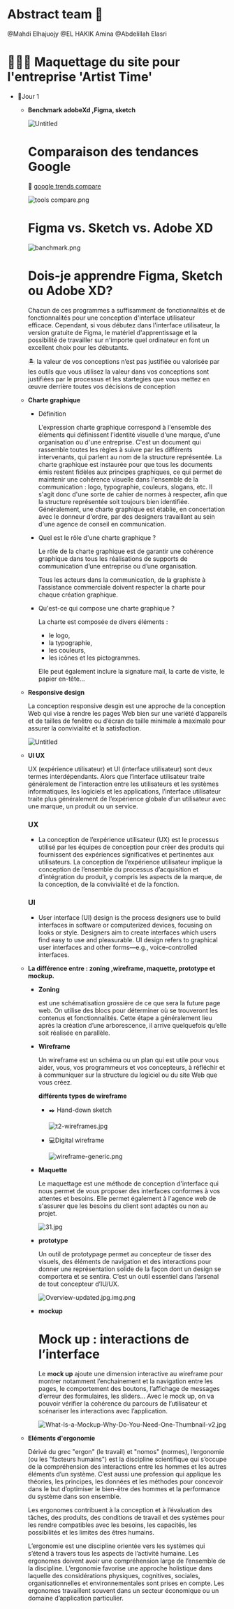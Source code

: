 # Abstract team 🎏

@Mahdi Elhajuojy @EL HAKIK Amina @Abdelillah Elasri

# 👩🏼‍🎨 ****Maquettage du site pour l'entreprise 'Artist Time'****

- 💬Jour 1
    - **Benchmark adobeXd ,Figma, sketch**
        
        
        ![Untitled](Abstract%20team%20%F0%9F%8E%8F%208eb4032a378948679c6047e197a7433a/Untitled.png)
        
        # Comparaison des tendances Google
        
        🔗 [google trends compare](https://trends.google.com/trends/explore?geo=MA&q=adobe%20xd,figma,sketch) 
        
        ![tools compare.png](Abstract%20team%20%F0%9F%8E%8F%208eb4032a378948679c6047e197a7433a/tools_compare.png)
        
        # ****Figma vs. Sketch vs. Adobe XD****
        
        ![banchmark.png](Abstract%20team%20%F0%9F%8E%8F%208eb4032a378948679c6047e197a7433a/banchmark.png)
        
        # ****Dois-je apprendre Figma, Sketch ou Adobe XD?****
        
        Chacun de ces programmes a suffisamment de fonctionnalités et de fonctionnalités pour une conception d'interface utilisateur efficace. Cependant, si vous débutez dans l'interface utilisateur, la version gratuite de Figma, le matériel d'apprentissage et la possibilité de travailler sur n'importe quel ordinateur en font un excellent choix pour les débutants.
        
        <aside>
        🏝️ la valeur de vos conceptions n’est pas justifiée ou valorisée par les outils que vous utilisez la valeur dans vos conceptions sont justifiées par le processus et les startegies que vous mettez en œuvre derrière toutes vos décisions de conception
        
        </aside>
        
    - **Charte graphique**
        - Définition
            
            L'expression charte graphique correspond à l'ensemble des éléments qui définissent l'identité visuelle d'une marque, d'une organisation ou d'une entreprise. C'est un document qui rassemble toutes les règles à suivre par les différents intervenants, qui parlent au nom de la structure représentée.
            La charte graphique est instaurée pour que tous les documents émis restent fidèles aux principes graphiques, ce qui permet de maintenir une cohérence visuelle dans l'ensemble de la communication : logo, typographie, couleurs, slogans, etc. Il s'agit donc d'une sorte de cahier de normes à respecter, afin que la structure représentée soit toujours bien identifiée. Généralement, une charte graphique est établie, en concertation avec le donneur d'ordre, par des designers travaillant au sein d'une agence de conseil en communication.
            
        - Quel est le rôle d'une charte graphique ?
            
            Le rôle de la charte graphique est de garantir une cohérence graphique dans tous les réalisations de supports de communication d’une entreprise ou d’une organisation.
            
            Tous les acteurs dans la communication, de la graphiste à l’assistance commerciale doivent respecter la charte pour chaque création graphique.
            
        - Qu'est-ce qui compose une charte graphique ?
            
            La charte est composée de divers éléments :
            
            - le logo,
            - la typographie,
            - les couleurs,
            - les icônes et les pictogrammes.
            
            Elle peut également inclure la signature mail, la carte de visite, le papier en-tête…
            
    - **Responsive design**
        
        La conception responsive desgin est une approche de la conception Web qui vise à rendre les pages Web bien sur une variété d’appareils et de tailles de fenêtre ou d’écran de taille minimale à maximale pour assurer la convivialité et la satisfaction.
        
        ![Untitled](Abstract%20team%20%F0%9F%8E%8F%208eb4032a378948679c6047e197a7433a/Untitled%201.png)
        
    - **UI UX**
        
        UX (expérience utilisateur) et UI (interface utilisateur) sont deux termes interdépendants. Alors que l’interface utilisateur traite généralement de l’interaction entre les utilisateurs et les systèmes informatiques, les logiciels et les applications, l’interface utilisateur traite plus généralement de l’expérience globale d’un utilisateur avec une marque, un produit ou un service.
        
        ### UX
        
        - La conception de l’expérience utilisateur (UX) est le processus utilisé par les équipes de conception pour créer des produits qui fournissent des expériences significatives et pertinentes aux utilisateurs. La conception de l’expérience utilisateur implique la conception de l’ensemble du processus d’acquisition et d’intégration du produit, y compris les aspects de la marque, de la conception, de la convivialité et de la fonction.
        
        ### UI
        
        - User interface (UI) design is the process designers use to build interfaces in software or computerized devices, focusing on looks or style. Designers aim to create interfaces which users find easy to use and pleasurable. UI design refers to graphical user interfaces and other forms—e.g., voice-controlled interfaces.
        
    - **La différence entre : zoning ,wireframe, maquette, prototype et mockup.**
        - **Zoning**
            
            est une schématisation grossière de ce que sera la future page web. On utilise des blocs pour déterminer où se trouveront les contenus et fonctionnalités. Cette étape a généralement lieu après la création d’une arborescence, il arrive quelquefois qu’elle soit réalisée en parallèle.
            
        - **Wireframe**
            
            Un wireframe est un schéma ou un plan qui est utile pour vous aider, vous, vos programmeurs et vos concepteurs, à réfléchir et à communiquer sur la structure du logiciel ou du site Web que vous créez.
            
            **différents types de wireframe**
            
            - ✒️ Hand-down sketch
                
                ![t2-wireframes.jpg](Abstract%20team%20%F0%9F%8E%8F%208eb4032a378948679c6047e197a7433a/t2-wireframes.jpg)
                
            - 💻Digital wireframe
                
                ![wireframe-generic.png](Abstract%20team%20%F0%9F%8E%8F%208eb4032a378948679c6047e197a7433a/wireframe-generic.png)
                
        - **Maquette**
            
            Le maquettage est une méthode de conception d'interface qui nous permet de vous proposer des interfaces conformes à vos attentes et besoins. Elle permet également à l'agence web de s'assurer que les besoins du client sont adaptés ou non au projet.
            
            ![31.jpg](Abstract%20team%20%F0%9F%8E%8F%208eb4032a378948679c6047e197a7433a/31.jpg)
            
        - **prototype**
            
            Un outil de prototypage permet au concepteur de tisser des visuels, des éléments de navigation et des interactions pour donner une représentation solide de la façon dont un design se comportera et se sentira. C’est un outil essentiel dans l’arsenal de tout concepteur d’IU/UX.
            
            ![Overview-updated.jpg.img.png](Abstract%20team%20%F0%9F%8E%8F%208eb4032a378948679c6047e197a7433a/Overview-updated.jpg.img.png)
            
        - **mockup**
            
            # **Mock up : interactions de l’interface**
            
            Le **mock up** ajoute une dimension interactive au wireframe pour montrer notamment l’enchainement et la navigation entre les pages, le comportement des boutons, l’affichage de messages d’erreur des formulaires, les sliders… Avec le mock up, on va pouvoir vérifier la cohérence du parcours de l’utilisateur et scénariser les interactions avec l’application.
            
            ![What-Is-a-Mockup-Why-Do-You-Need-One-Thumbnail-v2.jpg](Abstract%20team%20%F0%9F%8E%8F%208eb4032a378948679c6047e197a7433a/What-Is-a-Mockup-Why-Do-You-Need-One-Thumbnail-v2.jpg)
            
    - **Eléments d'ergonomie**
        
        Dérivé du grec "ergon" (le travail) et "nomos" (normes), l’ergonomie (ou les "facteurs humains") est la discipline scientifique qui s’occupe de la compréhension des interactions entre les hommes et les autres éléments d’un système. C’est aussi une profession qui applique les théories, les principes, les données et les méthodes pour concevoir dans le but d’optimiser le bien-être des hommes et la performance du système dans son ensemble.
        
        Les ergonomes contribuent à la conception et à l’évaluation des tâches, des produits, des conditions de travail et des systèmes pour les rendre compatibles avec les besoins, les capacités, les possibilités et les limites des êtres humains.
        
        L’ergonomie est une discipline orientée vers les systèmes qui s’étend à travers tous les aspects de l’activité humaine. Les ergonomes doivent avoir une compréhension large de l’ensemble de la discipline. L’ergonomie favorise une approche holistique dans laquelle des considérations physiques, cognitives, sociales, organisationnelles et environnementales sont prises en compte. Les ergonomes travaillent souvent dans un secteur économique ou un domaine d’application particulier.